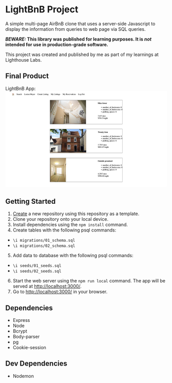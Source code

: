 # LightBnB Project

A simple multi-page AirBnB clone that uses a server-side Javascript to display the information from queries to web page via SQL queries.

**_BEWARE:_ This library was published for learning purposes. It is _not_ intended for use in production-grade software.**

This project was created and published by me as part of my learnings at Lighthouse Labs.

## Final Product

LightBnB App: !['Screenshot of App'](https://github.com/campbell46/LightBnB/blob/main/docs/Screenshot_App.png)

## Getting Started

1. [Create](https://docs.github.com/en/repositories/creating-and-managing-repositories/creating-a-repository-from-a-template) a new repository using this repository as a template.
2. Clone your repository onto your local device.
3. Install dependencies using the `npm install` command.
4. Create tables with the following psql commands:
  - `\i migrations/01_schema.sql`
  - `\i migrations/02_schema.sql`
5. Add data to database with the following psql commands:
  - `\i seeds/01_seeds.sql`
  - `\i seeds/02_seeds.sql`
6. Start the web server using the `npm run local` command. The app will be served at <http://localhost:3000/>.
7. Go to <http://localhost:3000/> in your browser.

## Dependencies

- Express
- Node
- Bcrypt
- Body-parser
- pg
- Cookie-session

## Dev Dependencies

- Nodemon